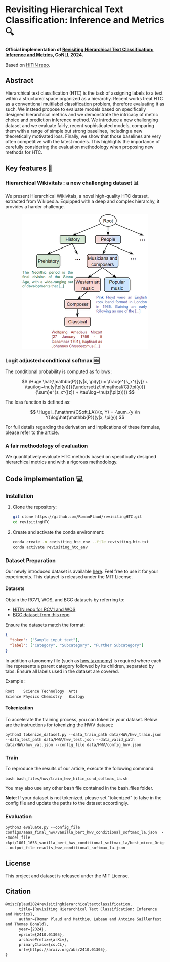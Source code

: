 # Revisiting Hierarchical Text Classification: Inference and Metrics 🔍

**Official implementation of [Revisiting Hierarchical Text Classification: Inference and Metrics](https://arxiv.org/abs/2410.01305), CoNLL 2024.**

Based on [HITIN repo](https://github.com/Rooooyy/HiTIN).

## Abstract

Hierarchical text classification (HTC) is the task of assigning labels to a text within a structured space organized as a hierarchy. Recent works
treat HTC as a conventional multilabel classification problem, therefore evaluating it as such.
We instead propose to evaluate models based on specifically designed hierarchical metrics and we demonstrate the intricacy of metric choice and prediction inference method.  We introduce a new challenging dataset and we evaluate fairly, recent sophisticated models, comparing them with a range of simple but strong baselines, including a new theoretically motivated loss. Finally, we show that those baselines are very often competitive with the latest models. This highlights the importance of carefully considering the evaluation methodology when proposing new methods for HTC.

## Key features 🚀

### Hierarchical Wikivitals : a new challenging dataset 📊 

We present Hierarchical Wikivitals, a novel high-quality HTC dataset, extracted from Wikipedia. Equipped with a deep and complex hierarchy, it provides a harder challenge.

<p align="center">
    <img src="figures/example_hwv.png"  width="400">
</p>

### Logit adjusted conditional softmax 🆕 
The conditional probability is computed as follows :

$$
\Huge \hat{\mathbb{P}}(y|x, \pi(y)) = \frac{e^{s_x^{[y]} + \tau\log~\nu(y|\pi(y))}}{\underset{z\in\mathcal{C}(\pi(y))}{\sum}e^{s_x^{[z]} + \tau\log~\nu(z|\pi(z))}} 
$$

The loss function is defined as:

$$
   \Huge l_{\mathrm{CSoft,LA}}(x, Y) = -\sum_{y \in Y}\log\hat{\mathbb{P}}(y|x, \pi(y))
$$

For full details regarding the derivation and implications of these formulas, please refer to the [article](https://arxiv.org/abs/2410.01305).


### A fair methodology of evaluation

We quantitatively evaluate HTC methods based on specifically designed hierarchical metrics and with a rigorous methodology.

## Code implementation 💻

### Installation

1. Clone the repository:
    ```bash
    git clone https://github.com/RomanPlaud/revisitingHTC.git
    cd revisitingHTC
    ```
2. Create and activate the conda environment:
    ```bash
    conda create -n revisiting_htc_env --file revisiting-htc.txt
    conda activate revisiting_htc_env
    ```

### Dataset Preparation

Our newly introduced dataset is available [here](data/HWV). Feel free to use it for your experiments. This dataset is released under the MIT License.

#### Datasets
Obtain the RCV1, WOS, and BGC datasets by referring to:
- [HiTIN repo for RCV1 and WOS](https://github.com/Rooooyy/HiTIN/tree/master)
- [BGC dataset from this repo](https://gitlab.com/distration/dsi-nlp-publib/-/blob/main/htc-survey-22/src/dataset_tools/blurb/)

Ensure the datasets match the format:
```json
{
  "token": ["Sample input text"],
  "label": ["Category", "Subcategory", "Further Subcategory"]
}

```

In addition a taxonomy file (such as [hwv.taxonomy](data/HWV/hwv.taxonomy)) is required where each line represents a parent category followed by its children, separated by tabs. Ensure all labels used in the dataset are covered.

Example : 

```txt
Root	Science	Technology	Arts
Science	Physics	Chemistry	Biology
```

#### Tokenization 

To accelerate the training process, you can tokenize your dataset. Below are the instructions for tokenizing the HWV dataset:

```shell
python3 tokenize_dataset.py --data_train_path data/HWV/hwv_train.json --data_test_path data/HWV/hwv_test.json --data_valid_path data/HWV/hwv_val.json --config_file data/HWV/config_hwv.json
```


### Train

To reproduce the results of our article, execute the following command:


```shell
bash bash_files/hwv/train_hwv_hitin_cond_softmax_la.sh
```

You may also use any other bash file contained in the bash_files folder.


**Note**: If your dataset is not tokenized, please set "tokenized" to false in the config file and update the paths to the dataset accordingly.


### Evaluation

```shell
python3 evaluate.py --config_file configs/aaaa_final_hwv/vanilla_bert_hwv_conditional_softmax_la.json  --model_file ckpt/1001_1653_vanilla_bert_hwv_conditional_softmax_la/best_micro_Origin --output_file results_hwv_conditional_softmax_la.json
```

## License

This project and dataset is released under the MIT License.

## Citation
```
@misc{plaud2024revisitinghierarchicaltextclassification,
      title={Revisiting Hierarchical Text Classification: Inference and Metrics}, 
      author={Roman Plaud and Matthieu Labeau and Antoine Saillenfest and Thomas Bonald},
      year={2024},
      eprint={2410.01305},
      archivePrefix={arXiv},
      primaryClass={cs.CL},
      url={https://arxiv.org/abs/2410.01305}, 
}
```

